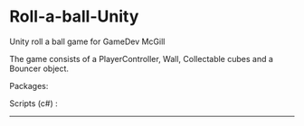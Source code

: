 # Roll-a-ball-Unity
Unity roll a ball game for GameDev McGill

The game consists of a PlayerController, Wall, Collectable cubes and a Bouncer object.

Packages:


Scripts (c#) :




---

